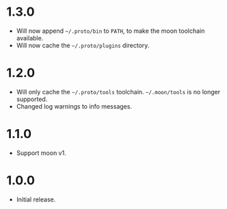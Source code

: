 # 1.3.0

- Will now append `~/.proto/bin` to `PATH`, to make the moon toolchain available.
- Will now cache the `~/.proto/plugins` directory.

# 1.2.0

- Will only cache the `~/.proto/tools` toolchain. `~/.moon/tools` is no longer supported.
- Changed log warnings to info messages.

# 1.1.0

- Support moon v1.

# 1.0.0

- Initial release.
